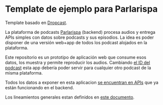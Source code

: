 # Template de ejemplo para Parlarispa

Template basado en [Dropcast](dropcast.md).  

La plataforma de podcasts [Parlarispa](https://parlarispa.com/) (backend) procesa audios y entrega APIs simples con datos sobre podcasts y sus episodios. La idea es poder disponer de una versión web+app de todos los podcast alojados en la plataforma. 

Este repositorio es un prototipo de aplicación web que consume esos datos, los muestra y permite reproducir los audios. Cambiando [el ID del podcast](https://github.com/avdata99/codrops-podcast-parlarispa/blob/master/assets/js/parlarispa-main.js#L2) esta app debería poder servir para cualquier otro podcast de la misma plataforma.

Todos los datos a exponer en esta aplicacion [se encuentran en APIs](https://parlarispa.com/api/v1/podcasts/podcast/aa2b715c-73aa-412a-9e04-100f60881ffa/) que ya están funcionando en el backend.

Los lineamientos generales estan definidos en [este documento](docs/requerimientos.md).